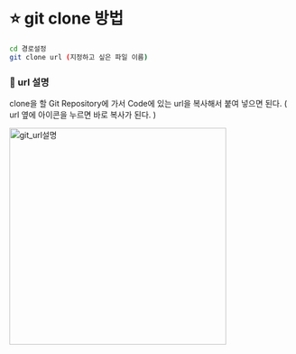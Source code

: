 # ⭐ git clone 방법

```bash
cd 경로설정
git clone url (지정하고 싶은 파일 이름)
```

### 📌 url 설명

clone을 할 Git Repository에 가서 Code에 있는 url을 복사해서 붙여 넣으면 된다.
( url 옆에 아이콘을 누르면 바로 복사가 된다. )

<img width="384" alt="git_url설명" src="https://user-images.githubusercontent.com/51290739/135288523-5016b7fe-9a71-4d71-8175-5eff615bc7e8.png">
